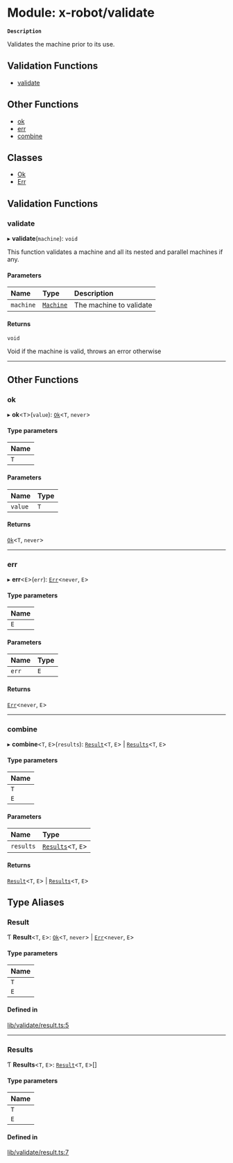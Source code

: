 # Module: x-robot/validate

**`Description`**

Validates the machine prior to its use.

## Validation Functions

- [validate](x_robot_validate.md#validate)

## Other Functions

- [ok](x_robot_validate.md#ok)
- [err](x_robot_validate.md#err)
- [combine](x_robot_validate.md#combine)

## Classes

- [Ok](../classes/x_robot_validate.Ok.md)
- [Err](../classes/x_robot_validate.Err.md)

## Validation Functions

### validate

▸ **validate**(`machine`): `void`

This function validates a machine and all its nested and parallel machines if any.

#### Parameters

| Name | Type | Description |
| :------ | :------ | :------ |
| `machine` | [`Machine`](../interfaces/x_robot.Machine.md) | The machine to validate |

#### Returns

`void`

Void if the machine is valid, throws an error otherwise

___

## Other Functions

### ok

▸ **ok**<`T`\>(`value`): [`Ok`](../classes/x_robot_validate.Ok.md)<`T`, `never`\>

#### Type parameters

| Name |
| :------ |
| `T` |

#### Parameters

| Name | Type |
| :------ | :------ |
| `value` | `T` |

#### Returns

[`Ok`](../classes/x_robot_validate.Ok.md)<`T`, `never`\>

___

### err

▸ **err**<`E`\>(`err`): [`Err`](../classes/x_robot_validate.Err.md)<`never`, `E`\>

#### Type parameters

| Name |
| :------ |
| `E` |

#### Parameters

| Name | Type |
| :------ | :------ |
| `err` | `E` |

#### Returns

[`Err`](../classes/x_robot_validate.Err.md)<`never`, `E`\>

___

### combine

▸ **combine**<`T`, `E`\>(`results`): [`Result`](x_robot_validate.md#result)<`T`, `E`\> \| [`Results`](x_robot_validate.md#results)<`T`, `E`\>

#### Type parameters

| Name |
| :------ |
| `T` |
| `E` |

#### Parameters

| Name | Type |
| :------ | :------ |
| `results` | [`Results`](x_robot_validate.md#results)<`T`, `E`\> |

#### Returns

[`Result`](x_robot_validate.md#result)<`T`, `E`\> \| [`Results`](x_robot_validate.md#results)<`T`, `E`\>

## Type Aliases

### Result

Ƭ **Result**<`T`, `E`\>: [`Ok`](../classes/x_robot_validate.Ok.md)<`T`, `never`\> \| [`Err`](../classes/x_robot_validate.Err.md)<`never`, `E`\>

#### Type parameters

| Name |
| :------ |
| `T` |
| `E` |

#### Defined in

[lib/validate/result.ts:5](https://github.com/Masquerade-Circus/x-robot/blob/a0ed060/lib/validate/result.ts#L5)

___

### Results

Ƭ **Results**<`T`, `E`\>: [`Result`](x_robot_validate.md#result)<`T`, `E`\>[]

#### Type parameters

| Name |
| :------ |
| `T` |
| `E` |

#### Defined in

[lib/validate/result.ts:7](https://github.com/Masquerade-Circus/x-robot/blob/a0ed060/lib/validate/result.ts#L7)
